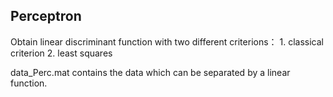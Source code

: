 ## Perceptron

Obtain linear discriminant function  with two different criterions： 1. classical  criterion 2. least squares

data_Perc.mat contains the data which can be separated by a linear function.


